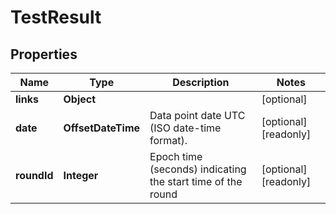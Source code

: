 

# TestResult


## Properties

| Name | Type | Description | Notes |
|------------ | ------------- | ------------- | -------------|
|**links** | **Object** |  |  [optional] |
|**date** | **OffsetDateTime** | Data point date UTC (ISO date-time format). |  [optional] [readonly] |
|**roundId** | **Integer** | Epoch time (seconds) indicating the start time of the round |  [optional] [readonly] |



